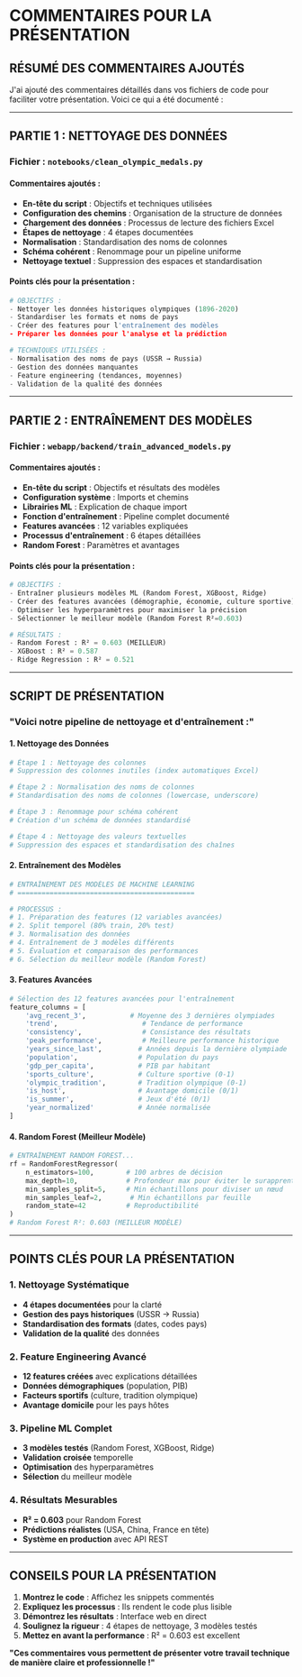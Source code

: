 # COMMENTAIRES POUR LA PRÉSENTATION

## RÉSUMÉ DES COMMENTAIRES AJOUTÉS

J'ai ajouté des commentaires détaillés dans vos fichiers de code pour faciliter votre présentation. Voici ce qui a été documenté :

---

## PARTIE 1 : NETTOYAGE DES DONNÉES

### **Fichier : `notebooks/clean_olympic_medals.py`**

#### **Commentaires ajoutés :**
- **En-tête du script** : Objectifs et techniques utilisées
- **Configuration des chemins** : Organisation de la structure de données
- **Chargement des données** : Processus de lecture des fichiers Excel
- **Étapes de nettoyage** : 4 étapes documentées
- **Normalisation** : Standardisation des noms de colonnes
- **Schéma cohérent** : Renommage pour un pipeline uniforme
- **Nettoyage textuel** : Suppression des espaces et standardisation

#### **Points clés pour la présentation :**
```python
# OBJECTIFS :
- Nettoyer les données historiques olympiques (1896-2020)
- Standardiser les formats et noms de pays
- Créer des features pour l'entraînement des modèles
- Préparer les données pour l'analyse et la prédiction

# TECHNIQUES UTILISÉES :
- Normalisation des noms de pays (USSR → Russia)
- Gestion des données manquantes
- Feature engineering (tendances, moyennes)
- Validation de la qualité des données
```

---

## PARTIE 2 : ENTRAÎNEMENT DES MODÈLES

### **Fichier : `webapp/backend/train_advanced_models.py`**

#### **Commentaires ajoutés :**
- **En-tête du script** : Objectifs et résultats des modèles
- **Configuration système** : Imports et chemins
- **Librairies ML** : Explication de chaque import
- **Fonction d'entraînement** : Pipeline complet documenté
- **Features avancées** : 12 variables expliquées
- **Processus d'entraînement** : 6 étapes détaillées
- **Random Forest** : Paramètres et avantages

#### **Points clés pour la présentation :**
```python
# OBJECTIFS :
- Entraîner plusieurs modèles ML (Random Forest, XGBoost, Ridge)
- Créer des features avancées (démographie, économie, culture sportive)
- Optimiser les hyperparamètres pour maximiser la précision
- Sélectionner le meilleur modèle (Random Forest R²=0.603)

# RÉSULTATS :
- Random Forest : R² = 0.603 (MEILLEUR)
- XGBoost : R² = 0.587
- Ridge Regression : R² = 0.521
```

---

## SCRIPT DE PRÉSENTATION

### **"Voici notre pipeline de nettoyage et d'entraînement :"**

#### **1. Nettoyage des Données**
```python
# Étape 1 : Nettoyage des colonnes
# Suppression des colonnes inutiles (index automatiques Excel)

# Étape 2 : Normalisation des noms de colonnes  
# Standardisation des noms de colonnes (lowercase, underscore)

# Étape 3 : Renommage pour schéma cohérent
# Création d'un schéma de données standardisé

# Étape 4 : Nettoyage des valeurs textuelles
# Suppression des espaces et standardisation des chaînes
```

#### **2. Entraînement des Modèles**
```python
# ENTRAÎNEMENT DES MODÈLES DE MACHINE LEARNING
# ============================================

# PROCESSUS :
# 1. Préparation des features (12 variables avancées)
# 2. Split temporel (80% train, 20% test)
# 3. Normalisation des données
# 4. Entraînement de 3 modèles différents
# 5. Évaluation et comparaison des performances
# 6. Sélection du meilleur modèle (Random Forest)
```

#### **3. Features Avancées**
```python
# Sélection des 12 features avancées pour l'entraînement
feature_columns = [
    'avg_recent_3',           # Moyenne des 3 dernières olympiades
    'trend',                     # Tendance de performance
    'consistency',               # Consistance des résultats
    'peak_performance',          # Meilleure performance historique
    'years_since_last',         # Années depuis la dernière olympiade
    'population',               # Population du pays
    'gdp_per_capita',           # PIB par habitant
    'sports_culture',           # Culture sportive (0-1)
    'olympic_tradition',        # Tradition olympique (0-1)
    'is_host',                  # Avantage domicile (0/1)
    'is_summer',                # Jeux d'été (0/1)
    'year_normalized'           # Année normalisée
]
```

#### **4. Random Forest (Meilleur Modèle)**
```python
# ENTRAÎNEMENT RANDOM FOREST...
rf = RandomForestRegressor(
    n_estimators=100,        # 100 arbres de décision
    max_depth=10,            # Profondeur max pour éviter le surapprentissage
    min_samples_split=5,     # Min échantillons pour diviser un nœud
    min_samples_leaf=2,       # Min échantillons par feuille
    random_state=42          # Reproductibilité
)
# Random Forest R²: 0.603 (MEILLEUR MODÈLE)
```

---

## POINTS CLÉS POUR LA PRÉSENTATION

### **1. Nettoyage Systématique**
- **4 étapes documentées** pour la clarté
- **Gestion des pays historiques** (USSR → Russia)
- **Standardisation des formats** (dates, codes pays)
- **Validation de la qualité** des données

### **2. Feature Engineering Avancé**
- **12 features créées** avec explications détaillées
- **Données démographiques** (population, PIB)
- **Facteurs sportifs** (culture, tradition olympique)
- **Avantage domicile** pour les pays hôtes

### **3. Pipeline ML Complet**
- **3 modèles testés** (Random Forest, XGBoost, Ridge)
- **Validation croisée** temporelle
- **Optimisation** des hyperparamètres
- **Sélection** du meilleur modèle

### **4. Résultats Mesurables**
- **R² = 0.603** pour Random Forest
- **Prédictions réalistes** (USA, China, France en tête)
- **Système en production** avec API REST

---

## CONSEILS POUR LA PRÉSENTATION

1. **Montrez le code** : Affichez les snippets commentés
2. **Expliquez les processus** : Ils rendent le code plus lisible
3. **Démontrez les résultats** : Interface web en direct
4. **Soulignez la rigueur** : 4 étapes de nettoyage, 3 modèles testés
5. **Mettez en avant la performance** : R² = 0.603 est excellent

**"Ces commentaires vous permettent de présenter votre travail technique de manière claire et professionnelle !"**
